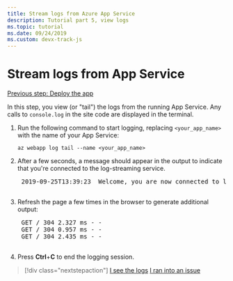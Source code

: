 ```yaml
---
title: Stream logs from Azure App Service
description: Tutorial part 5, view logs
ms.topic: tutorial
ms.date: 09/24/2019
ms.custom: devx-track-js
---
```


# Stream logs from App Service

[Previous step: Deploy the app](tutorial-vscode-azure-cli-node-04.md)

In this step, you view (or "tail") the logs from the running App Service. Any calls to `console.log` in the site code are displayed in the terminal.

1. Run the following command to start logging, replacing `<your_app_name>` with the name of your App Service:

    ```azurecli
    az webapp log tail --name <your_app_name>
    ```

1. After a few seconds, a message should appear in the output to indicate that you're connected to the log-streaming service.

    <pre>
    2019-09-25T13:39:23  Welcome, you are now connected to log-streaming service. The default timeout is 2 hours. Change the timeout with the App Setting SCM_LOGSTREAM_TIMEOUT (in seconds).
    </pre>

1. Refresh the page a few times in the browser to generate additional output:

    <pre>
    GET / 304 2.327 ms - -
    GET / 304 0.957 ms - -
    GET / 304 2.435 ms - -
    </pre>

1. Press **Ctrl**+**C** to end the logging session.

> [!div class="nextstepaction"]
> [I see the logs](tutorial-vscode-azure-cli-node-06.md) [I ran into an issue](https://www.research.net/r/PWZWZ52?tutorial=node-deployment&step=tailing-logs)
